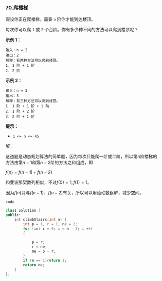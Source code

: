 ### 70.爬楼梯

假设你正在爬楼梯。需要 `n` 阶你才能到达楼顶。

每次你可以爬 `1` 或 `2` 个台阶。你有多少种不同的方法可以爬到楼顶呢？

 

**示例 1：**

```
输入：n = 2
输出：2
解释：有两种方法可以爬到楼顶。
1. 1 阶 + 1 阶
2. 2 阶
```

**示例 2：**

```
输入：n = 3
输出：3
解释：有三种方法可以爬到楼顶。
1. 1 阶 + 1 阶 + 1 阶
2. 1 阶 + 2 阶
3. 2 阶 + 1 阶
```

**提示：**

- `1 <= n <= 45`



解：

这道题是动态规划算法的简单题，因为每次只能爬一阶或二阶，所以第$n$阶楼梯的方法由第$n - 1$和第$n -2$阶的方法之和组成，即

$f(n) = f(n - 1) + f(n - 2)$

和斐波那契数列相似，不过$f(0) = 1,f(1) =1$。

因为$f(n)$只与$f(n-1)、f(n-2)$有关，所以可以用滚动数组解，减少空间。

`code`

```c++
class Solution {
public:
    int climbStairs(int n) {
        int p = 1, r = 1, ne = 2;
        for (int i = 0; i < n - 2; i ++)
        {
            
            p = r;
            r = ne;
            ne = p + r;
        }
        if (n == 1)return 1;
        return ne;
    }
};
```

